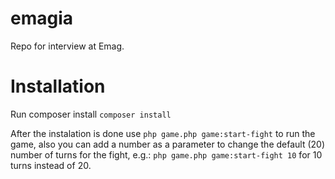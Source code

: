 # emagia
Repo for interview at Emag.

# Installation
Run composer install
`composer install`

After the instalation is done use `php game.php game:start-fight` to run the game, also you can add a number as a parameter to change the default (20) number of turns for the fight, e.g.: `php game.php game:start-fight 10` for 10 turns instead of 20.
